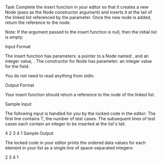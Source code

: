 Task
Complete the insert function in your editor so that it creates a new Node (pass  as the Node constructor argument) and inserts it at the tail of the linked list referenced by the  parameter. Once the new node is added, return the reference to the  node.

Note: If the  argument passed to the insert function is null, then the initial list is empty.

Input Format

The insert function has  parameters: a pointer to a Node named , and an integer value, .
The constructor for Node has  parameter: an integer value for the  field.

You do not need to read anything from stdin.

Output Format

Your insert function should return a reference to the  node of the linked list.

Sample Input

The following input is handled for you by the locked code in the editor:
The first line contains T, the number of test cases.
The  subsequent lines of test cases each contain an integer to be inserted at the list's tail.

4
2
3
4
1
Sample Output

The locked code in your editor prints the ordered data values for each element in your list as a single line of space-separated integers:

2 3 4 1
